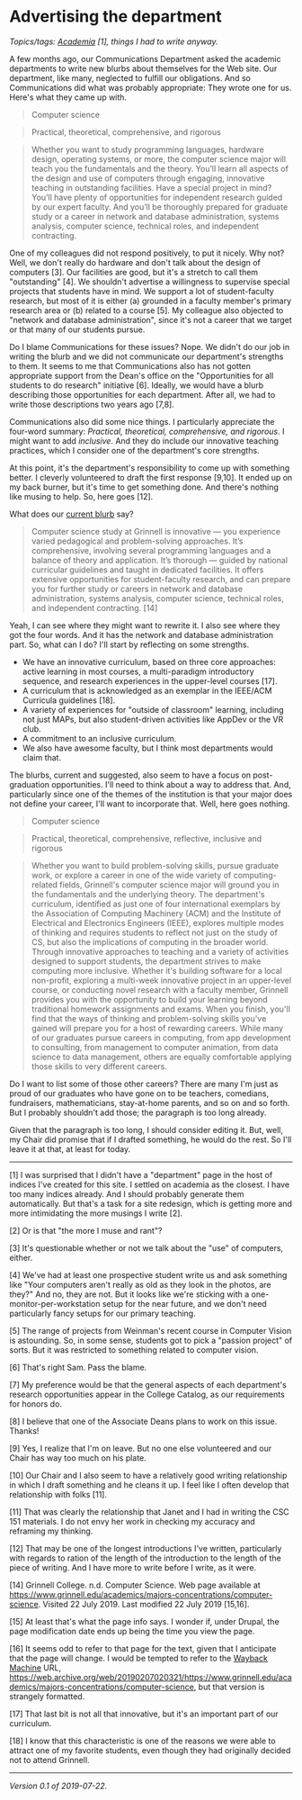 Advertising the department
==========================

*Topics/tags: [Academia](index-academia) [1], things I had to write
anyway.*

A few months ago, our Communications Department asked the academic
departments to write new blurbs about themselves for the Web site.
Our department, like many, neglected to fulfill our obligations.
And so Communications did what was probably appropriate: They wrote
one for us.  Here's what they came up with.

> Computer science

> Practical, theoretical, comprehensive, and rigorous

> Whether you want to study programming languages, hardware design, operating systems, or more, the computer science major will teach you the fundamentals and the theory. You’ll learn all aspects of the design and use of computers through engaging, innovative teaching in outstanding facilities. Have a special project in mind? You’ll have plenty of opportunities for independent research guided by our expert faculty. And you’ll be thoroughly prepared for graduate study or a career in network and database administration, systems analysis, computer science, technical roles, and independent contracting.

One of my colleagues did not respond positively, to put it nicely.
Why not?  Well, we don't really do hardware and don't talk about the
design of computers [3].  Our facilities are good, but it's a stretch
to call them "outstanding" [4].  We shouldn't advertise a willingness to
supervise special projects that students have in mind.  We support a lot
of student-faculty research, but most of it is either (a) grounded in a
faculty member's primary research area or (b) related to a course [5].
My colleague also objected to "network and database administration", since
it's not a career that we target or that many of our students pursue.

Do I blame Communications for these issues?  Nope.  We didn't do our
job in writing the blurb and we did not communicate our department's
strengths to them.  It seems to me that Communications also has not
gotten appropriate support from the Dean's office on the "Opportunities
for all students to do research" initiative [6]. Ideally, we would have a
blurb describing those opportunities for each department.  After all,
we had to write those descriptions two years ago [7,8].

Communications also did some nice things.  I particularly appreciate
the four-word summary: _Practical, theoretical, comprehensive, and
rigorous_.  I might want to add _inclusive_.  And they do include our
innovative teaching practices, which I consider one of the department's
core strengths.

At this point, it's the department's responsibility to come up with
something better.  I cleverly volunteered to draft the first response
[9,10].  It ended up on my back burner, but it's time to get something
done.  And there's nothing like musing to help.  So, here goes [12].

What does our [current blurb](https://www.grinnell.edu/academics/majors-concentrations/computer-science) say?

> Computer science study at Grinnell is innovative — you experience varied pedagogical and problem-solving approaches. It’s comprehensive, involving several programming languages and a balance of theory and application. It’s thorough — guided by national curricular guidelines and taught in dedicated facilities. It offers extensive opportunities for student-faculty research, and can prepare you for further study or careers in network and database administration, systems analysis, computer science, technical roles, and independent contracting. [14]

Yeah, I can see where they might want to rewrite it.  I also see where
they got the four words.  And it has the network and database administration
part.  So, what can I do?  I'll start by reflecting on some strengths.

* We have an innovative curriculum, based on three core approaches:
  active learning in most courses, a multi-paradigm introductory
  sequence, and research experiences in the upper-level courses 
  [17].
* A curriculum that is acknowledged as an exemplar in the IEEE/ACM
  Curricula guidelines [18].
* A variety of experiences for "outside of classroom" learning, including
  not just MAPs, but also student-driven activities like AppDev or the
  VR club.
* A commitment to an inclusive curriculum.
* We also have awesome faculty, but I think most departments would
  claim that.

The blurbs, current and suggested, also seem to have a focus on 
post-graduation opportunities.  I'll need to think about a way to
address that.  And, particularly since one of the themes of the
institution is that your major does not define your career, I'll
want to incorporate that.  Well, here goes nothing.

> Computer science

> Practical, theoretical, comprehensive, reflective, inclusive and rigorous

> Whether you want to build problem-solving skills, pursue
graduate work, or explore a career in one of the wide variety of
computing-related fields, Grinnell's computer science major will ground
you in the fundamentals and the underlying theory.  The department's
curriculum, identified as just one of four international exemplars
by the Association of Computing Machinery (ACM) and the Institute of
Electrical and Electronics Engineers (IEEE), explores multiple modes
of thinking and requires students to reflect not just on the study
of CS, but also the implications of computing in the broader world.
Through innovative approaches to teaching and a variety of activities
designed to support students, the department strives to make computing
more inclusive.  Whether it's building software for a local non-profit,
exploring a multi-week innovative project in an upper-level course, or
conducting novel research with a faculty member, Grinnell provides you
with the opportunity to build your learning beyond traditional homework
assignments and exams.  When you finish, you'll find that the ways of
thinking and problem-solving skills you've gained will prepare you for a
host of rewarding careers.  While many of our graduates pursue careers
in computing, from app development to consulting, from management to
computer animation, from data science to data management, others are
equally comfortable applying those skills to very different careers.

Do I want to list some of those other careers? There are many I'm just
as proud of our graduates who have gone on to be teachers, comedians,
fundraisers, mathematicians, stay-at-home parents, and so on and so forth.
But I probably shouldn't add those; the paragraph is too long already.

Given that the paragraph is too long, I should consider editing it.
But, well, my Chair did promise that if I drafted something, he would
do the rest.  So I'll leave it at that, at least for today.

---

[1] I was surprised that I didn't have a "department" page in
the host of indices I've created for this site.  I settled on academia
as the closest.  I have too many indices already.  And I should probably
generate them automatically.  But that's a task for a site redesign,
which is getting more and more intimidating the more musings I write [2].

[2] Or is that "the more I muse and rant"?

[3] It's questionable whether or not we talk about the "use" of computers,
either.

[4] We've had at least one prospective student write us and ask something
like "Your computers aren't really as old as they look in the photos,
are they?"  And no, they are not.  But it looks like we're sticking with
a one-monitor-per-workstation setup for the near future, and we don't need
particularly fancy setups for our primary teaching.

[5] The range of projects from Weinman's recent course in Computer Vision
is astounding.  So, in some sense, students got to pick a "passion project"
of sorts.  But it was restricted to something related to computer vision.

[6] That's right Sam. Pass the blame.

[7] My preference would be that the general aspects of each department's
research opportunities appear in the College Catalog, as our requirements
for honors do.

[8] I believe that one of the Associate Deans plans to work on this issue.
Thanks!

[9] Yes, I realize that I'm on leave.  But no one else volunteered and
our Chair has way too much on his plate.

[10] Our Chair and I also seem to have a relatively good writing
relationship in which I draft something and he cleans it up.  I feel
like I often develop that relationship with folks [11].

[11] That was clearly the relationship that Janet and I had in writing
the CSC 151 materials.  I do not envy her work in checking my accuracy
and reframing my thinking.

[12] That may be one of the longest introductions I've written, particularly
with regards to ration of the length of the introduction to the length of
the piece of writing.  And I have more to write before I write, as it were.

[14] Grinnell College.  n.d.  Computer Science.  Web page available at
<https://www.grinnell.edu/academics/majors-concentrations/computer-science>.
Visited 22 July 2019.  Last modified 22 July 2019 [15,16].

[15] At least that's what the page info says.  I wonder if, under Drupal, 
the page modification date ends up being the time you view the page.

[16] It seems odd to refer to that page for the text, given that I anticipate
that the page will change.  I would be tempted to refer to the [Wayback Machine](https://web.archive.org/) URL, <https://web.archive.org/web/20190207020321/https://www.grinnell.edu/academics/majors-concentrations/computer-science>, but
that version is strangely formatted.

[17] That last bit is not all that innovative, but it's an important
part of our curriculum.

[18] I know that this characteristic is one of the reasons we were able
to attract one of my favorite students, even though they had originally
decided not to attend Grinnell.

---

*Version 0.1 of 2019-07-22.*
